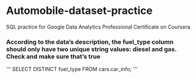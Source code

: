 # Automobile-dataset-practice
SQL practice for Google Data Analytics Professional Certificate on Coursera
### According to the data’s description, the fuel_type column should only have two unique string values: diesel and gas. Check and make sure that’s true
'''
SELECT
  DISTINCT fuel_type
FROM
  cars.car_info;
'''
